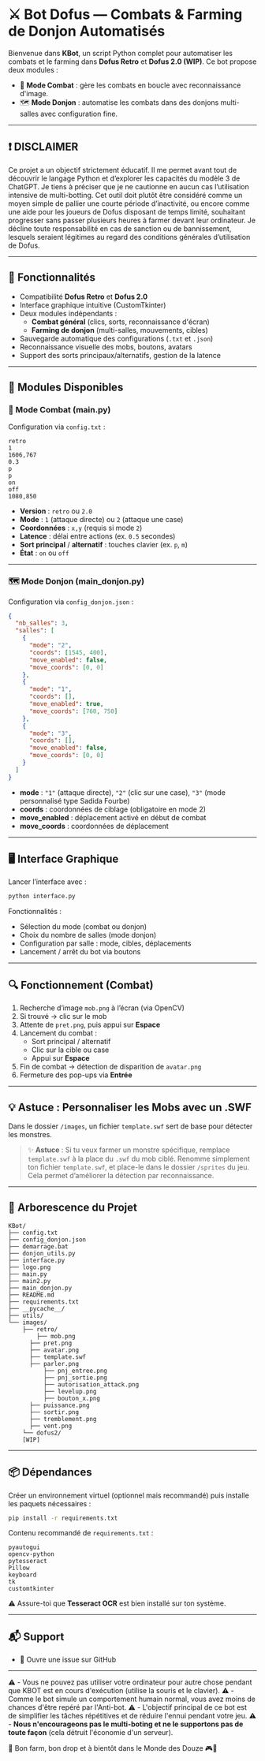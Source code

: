 
# ⚔️ Bot Dofus — Combats & Farming de Donjon Automatisés

Bienvenue dans **KBot**, un script Python complet pour automatiser les combats et le farming dans **Dofus Retro** et **Dofus 2.0 (WIP)**. Ce bot propose deux modules :

- 🤖 **Mode Combat** : gère les combats en boucle avec reconnaissance d'image.
- 🗺️ **Mode Donjon** : automatise les combats dans des donjons multi-salles avec configuration fine.

---
## ❗ DISCLAIMER

Ce projet a un objectif strictement éducatif. Il me permet avant tout de découvrir le langage Python et d’explorer les capacités du modèle 3 de ChatGPT. Je tiens à préciser que je ne cautionne en aucun cas l’utilisation intensive de multi-botting. Cet outil doit plutôt être considéré comme un moyen simple de pallier une courte période d’inactivité, ou encore comme une aide pour les joueurs de Dofus disposant de temps limité, souhaitant progresser sans passer plusieurs heures à farmer devant leur ordinateur.
Je décline toute responsabilité en cas de sanction ou de bannissement, lesquels seraient légitimes au regard des conditions générales d’utilisation de Dofus.

---
## 🚀 Fonctionnalités

- Compatibilité **Dofus Retro** et **Dofus 2.0**
- Interface graphique intuitive (CustomTkinter)
- Deux modules indépendants :
  - **Combat général** (clics, sorts, reconnaissance d'écran)
  - **Farming de donjon** (multi-salles, mouvements, cibles)
- Sauvegarde automatique des configurations (`.txt` et `.json`)
- Reconnaissance visuelle des mobs, boutons, avatars
- Support des sorts principaux/alternatifs, gestion de la latence

---

## 🧠 Modules Disponibles

### 🤖 Mode Combat (main.py)

Configuration via `config.txt` :

```
retro
1
1606,767
0.3
p
p
on
off
1080,850 
```

- **Version** : `retro` ou `2.0`
- **Mode** : `1` (attaque directe) ou `2` (attaque une case)
- **Coordonnées** : `x,y` (requis si mode `2`)
- **Latence** : délai entre actions (ex. `0.5` secondes)
- **Sort principal** / **alternatif** : touches clavier (ex. `p`, `m`)
- **État** : `on` ou `off`

---

### 🗺️ Mode Donjon (main_donjon.py)

Configuration via `config_donjon.json` :

```json
{
  "nb_salles": 3,
  "salles": [
    {
      "mode": "2",
      "coords": [1545, 400],
      "move_enabled": false,
      "move_coords": [0, 0]
    },
    {
      "mode": "1",
      "coords": [],
      "move_enabled": true,
      "move_coords": [760, 750]
    },
    {
      "mode": "3",
      "coords": [],
      "move_enabled": false,
      "move_coords": [0, 0]
    }
  ]
}
```

- **mode** : `"1"` (attaque directe), `"2"` (clic sur une case), `"3"` (mode personnalisé type Sadida Fourbe)
- **coords** : coordonnées de ciblage (obligatoire en mode 2)
- **move_enabled** : déplacement activé en début de combat
- **move_coords** : coordonnées de déplacement

---

## 🖥️ Interface Graphique

Lancer l’interface avec :

```bash
python interface.py
```

Fonctionnalités :
- Sélection du mode (combat ou donjon)
- Choix du nombre de salles (mode donjon)
- Configuration par salle : mode, cibles, déplacements
- Lancement / arrêt du bot via boutons

---

## 🔍 Fonctionnement (Combat)

1. Recherche d’image `mob.png` à l’écran (via OpenCV)
2. Si trouvé → clic sur le mob
3. Attente de `pret.png`, puis appui sur **Espace**
4. Lancement du combat :
   - Sort principal / alternatif
   - Clic sur la cible ou case
   - Appui sur **Espace**
5. Fin de combat → détection de disparition de `avatar.png`
6. Fermeture des pop-ups via **Entrée**

---

## 💡 Astuce : Personnaliser les Mobs avec un .SWF

Dans le dossier `/images`, un fichier `template.swf` sert de base pour détecter les monstres.

> ✨ **Astuce** : Si tu veux farmer un monstre spécifique, remplace `template.swf` à la place du `.swf` du mob ciblé. Renomme simplement ton fichier `template.swf`, et place-le dans le dossier `/sprites` du jeu. Cela permet d’améliorer la détection par reconnaissance.

---

## 📁 Arborescence du Projet

```
KBot/
├── config.txt
├── config_donjon.json
├── demarrage.bat
├── donjon_utils.py
├── interface.py
├── logo.png
├── main.py
├── main2.py
├── main_donjon.py
├── README.md
├── requirements.txt
├── __pycache__/
├── utils/
└── images/
    ├── retro/
	    ├── mob.png
  	  ├── pret.png
  	  ├── avatar.png
  	  ├── template.swf
  	  ├── parler.png
          ├── pnj_entree.png
          ├── pnj_sortie.png
          ├── autorisation_attack.png
          ├── levelup.png
          ├── bouton_x.png
  	  ├── puissance.png
  	  ├── sortir.png
  	  ├── tremblement.png
  	  ├── vent.png
    └── dofus2/
	[WIP]
```

---

## 📦 Dépendances

Créer un environnement virtuel (optionnel mais recommandé) puis installe les paquets nécessaires :

```bash
pip install -r requirements.txt
```

Contenu recommandé de `requirements.txt` :

```
pyautogui
opencv-python
pytesseract
Pillow
keyboard
tk
customtkinter
```

⚠️ Assure-toi que **Tesseract OCR** est bien installé sur ton système.

---

## 📬 Support
- 🐙 Ouvre une issue sur GitHub
---

⚠️ - Vous ne pouvez pas utiliser votre ordinateur pour autre chose pendant que KBOT est en cours d'exécution (utilise la souris et le clavier).
⚠️ - Comme le bot simule un comportement humain normal, vous avez moins de chances d'être repéré par l'Anti-bot.
⚠️ - L'objectif principal de ce bot est de simplifier les tâches répétitives et de réduire l'ennui pendant votre jeu.
⚠️ - **Nous n'encourageons pas le multi-boting et ne le supportons pas de toute façon** (cela détruit l'économie d'un serveur).

🧪 Bon farm, bon drop et à bientôt dans le Monde des Douze 🎮🐉
